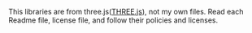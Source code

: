 This libraries are from three.js([THREE.js](https://github.com/mrdoob/three.js)), not my own files.
Read each Readme file, license file, and follow their policies and licenses.
